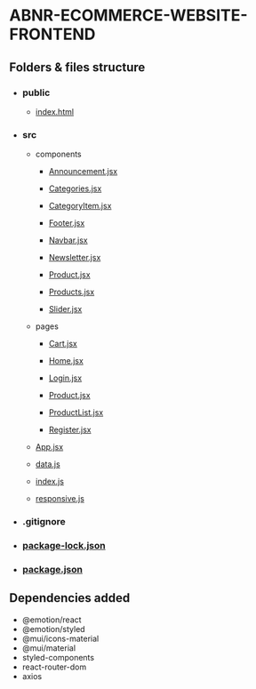 # ABNR-ECOMMERCE-WEBSITE-FRONTEND

## Folders & files structure

- ### public

  - [index.html](./public/index.html)

- ### src

  - components

    - [Announcement.jsx](./src/components/Announcement.jsx)

    - [Categories.jsx](./src/components/Categories.jsx)

    - [CategoryItem.jsx](./src/components/CategoryItem.jsx)

    - [Footer.jsx](./src/components/Footer.jsx)

    - [Navbar.jsx](./src/components/Navbar.jsx)

    - [Newsletter.jsx](./src/components/Newsletter.jsx)

    - [Product.jsx](./src/components/Product.jsx)

    - [Products.jsx](./src/components/Products.jsx)

    - [Slider.jsx](./src/components/Slider.jsx)

  - pages

    - [Cart.jsx](./src/pages/Cart.jsx)

    - [Home.jsx](./src/pages/Home.jsx)

    - [Login.jsx](./src/pages/Login.jsx)

    - [Product.jsx](./src/pages/Product.jsx)

    - [ProductList.jsx](./src/pages/ProductList.jsx)

    - [Register.jsx](./src/pages/Register.jsx)

  - [App.jsx](./src/App.jsx)

  - [data.js](./src//data.js)

  - [index.js](./src/index.js)

  - [responsive.js](./src/responsive.js)

- ### .gitignore

- ### [package-lock.json](./package-lock.json)

- ### [package.json](./package.json)

## Dependencies added

- @emotion/react
- @emotion/styled
- @mui/icons-material
- @mui/material
- styled-components
- react-router-dom
- axios
